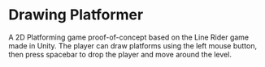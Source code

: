 # Drawing Platformer

A 2D Platforming game proof-of-concept based on the Line Rider game made in Unity. The player can draw platforms using the left mouse button, then press spacebar to drop the player and move around the level.